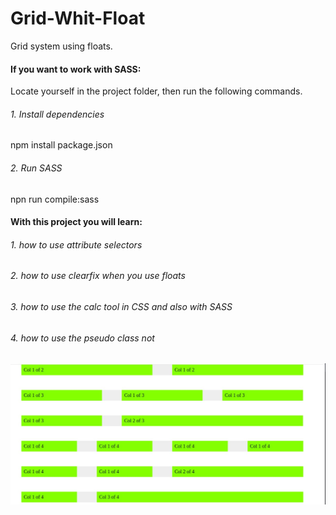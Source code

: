 # Grid-Whit-Float
Grid system using floats.

#### If you want to work with SASS:
Locate yourself in the project folder, then run the following commands.

###### 1. Install dependencies
npm install package.json

###### 2. Run SASS
npn run compile:sass

#### With this project you will learn:

###### 1. how to use attribute selectors

###### 2. how to use clearfix when you use floats

###### 3. how to use the calc tool in CSS and also with SASS

###### 4. how to use the pseudo class not

![grid system floats](https://github.com/fprl0198/Grid-Whit-Float/blob/master/gridFloats.jpeg)
